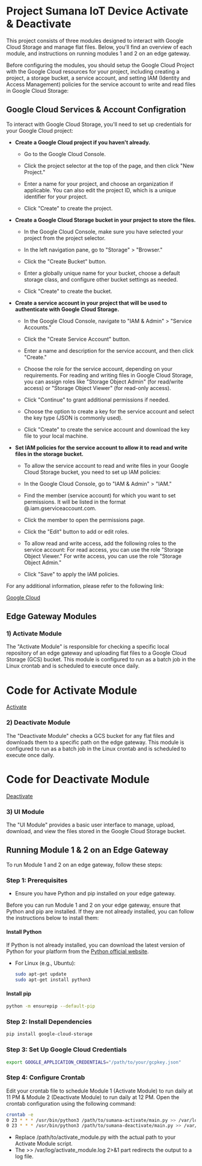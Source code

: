 # Project Sumana IoT Device Activate & Deactivate

This project consists of three modules designed to interact with Google Cloud Storage and manage flat files. Below, you'll find an overview of each module, and instructions on running modules 1 and 2 on an edge gateway.

Before configuring the modules, you should setup the Google Cloud Project with the Google Cloud resources for your project, including creating a project, a storage bucket, a service account, and setting IAM (Identity and Access Management) policies for the service account to write and read files in Google Cloud Storage:

## Google Cloud Services & Account Configration

To interact with Google Cloud Storage, you'll need to set up credentials for your Google Cloud project:

- **Create a Google Cloud project if you haven't already.**

    - Go to the Google Cloud Console.

    - Click the project selector at the top of the page, and then click "New Project."

    - Enter a name for your project, and choose an organization if applicable. You can also edit the project ID, which is a unique identifier for your project.

    - Click "Create" to create the project.


- **Create a Google Cloud Storage bucket in your project to store the files.**

    - In the Google Cloud Console, make sure you have selected your project from the project selector.

    - In the left navigation pane, go to "Storage" > "Browser."

    - Click the "Create Bucket" button.

    - Enter a globally unique name for your bucket, choose a default storage class, and configure other bucket settings as needed.

    - Click "Create" to create the bucket.
   
- **Create a service account in your project that will be used to authenticate with Google Cloud Storage.**

   - In the Google Cloud Console, navigate to "IAM & Admin" > "Service Accounts."

   - Click the "Create Service Account" button.

   - Enter a name and description for the service account, and then click "Create."

   - Choose the role for the service account, depending on your requirements. For reading and       writing files in Google Cloud Storage, you can assign roles like "Storage Object Admin"         (for read/write access) or "Storage Object Viewer" (for read-only access).

   - Click "Continue" to grant additional permissions if needed.

   - Choose the option to create a key for the service account and select the key type (JSON is commonly used).

   - Click "Create" to create the service account and download the key file to your local machine. 

- **Set IAM policies for the service account to allow it to read and write files in the storage bucket.**

   - To allow the service account to read and write files in your Google Cloud Storage bucket, you need to set up IAM policies:

   - In the Google Cloud Console, go to "IAM & Admin" > "IAM."

   - Find the member (service account) for which you want to set permissions. It will be listed in the format <service-account-name>@<project-id>.iam.gserviceaccount.com.

   - Click the member to open the permissions page.

   - Click the "Edit" button to add or edit roles.

   - To allow read and write access, add the following roles to the service account:
      For read access, you can use the role "Storage Object Viewer."
      For write access, you can use the role "Storage Object Admin."

   - Click "Save" to apply the IAM policies.

For any additional information, please refer to the following link:

[Google Cloud](https://cloud.google.com/storage/docs/creating-buckets)

## Edge Gateway Modules

### 1) Activate Module

The "Activate Module" is responsible for checking a specific local repository of an edge gateway and uploading flat files to a Google Cloud Storage (GCS) bucket. This module is configured to run as a batch job in the Linux crontab and is scheduled to execute once daily.
# Code for Activate Module

[Activate](sumana-activate/main.py)

### 2) Deactivate Module

The "Deactivate Module" checks a GCS bucket for any flat files and downloads them to a specific path on the edge gateway. This module is configured to run as a batch job in the Linux crontab and is scheduled to execute once daily.

# Code for Deactivate Module

[Deactivate](sumana-deactivate/main.py)

### 3) UI Module

The "UI Module" provides a basic user interface to manage, upload, download, and view the files stored in the Google Cloud Storage bucket.

## Running Module 1 & 2 on an Edge Gateway

To run Module 1 and 2 on an edge gateway, follow these steps:

### Step 1: Prerequisites

* Ensure you have Python and pip installed on your edge gateway.

Before you can run Module 1 and 2 on your edge gateway, ensure that Python and pip are installed. If they are not already installed, you can follow the instructions below to install them:

#### Install Python

If Python is not already installed, you can download the latest version of Python for your platform from the [Python official website](https://www.python.org/downloads/).

- For Linux (e.g., Ubuntu):
  
  ```bash
  sudo apt-get update
  sudo apt-get install python3
  ```
#### Install pip

  ```bash
  python -m ensurepip --default-pip
  ```
### Step 2: Install Dependencies

  ```bash
  pip install google-cloud-storage
  ```
### Step 3: Set Up Google Cloud Credentials

  ```bash
  export GOOGLE_APPLICATION_CREDENTIALS="/path/to/your/gcpkey.json"
```
### Step 4: Configure Crontab

Edit your crontab file to schedule Module 1 (Activate Module) to run daily at 11 PM & Module 2 (Deactivate Module) to run daily at 12 PM. Open the crontab configuration using the following command:

  ```bash
  crontab -e
  0 23 * * * /usr/bin/python3 /path/to/sumana-activate/main.py >> /var/log/activate_module.log 2>&1
  0 23 * * * /usr/bin/python3 /path/to/sumana-deactivate/main.py >> /var/log/activate_module.log 2>&1
```
* Replace /path/to/activate_module.py with the actual path to your Activate Module script.
* The >> /var/log/activate_module.log 2>&1 part redirects the output to a log file.
